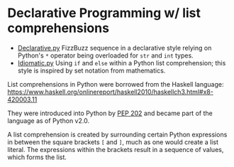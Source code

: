 # Declarative Programming w/ list comprehensions

*   [Declarative.py](./Declarative.py)
    FizzBuzz sequence in a declarative style relying on Python's `*` operator
    being overloaded for `str` and `int` types.
*   [Idiomatic.py](./Idiomatic.py)
    Using `if` and `else` within a Python list comprehension; this style is
    inspired by set notation from mathematics.


List comprehensions in Python were borrowed from the Haskell language: https://www.haskell.org/onlinereport/haskell2010/haskellch3.html#x8-420003.11

They were introduced into Python by [PEP 202](https://www.python.org/dev/peps/pep-0202/) and became part of the language as of Python v2.0.

A list comprehension is created by surrounding certain Python expressions in between the square brackets `[` and `]`, much as one would create a list literal.  The expressions within the brackets result in a sequence of values, which forms the list.
